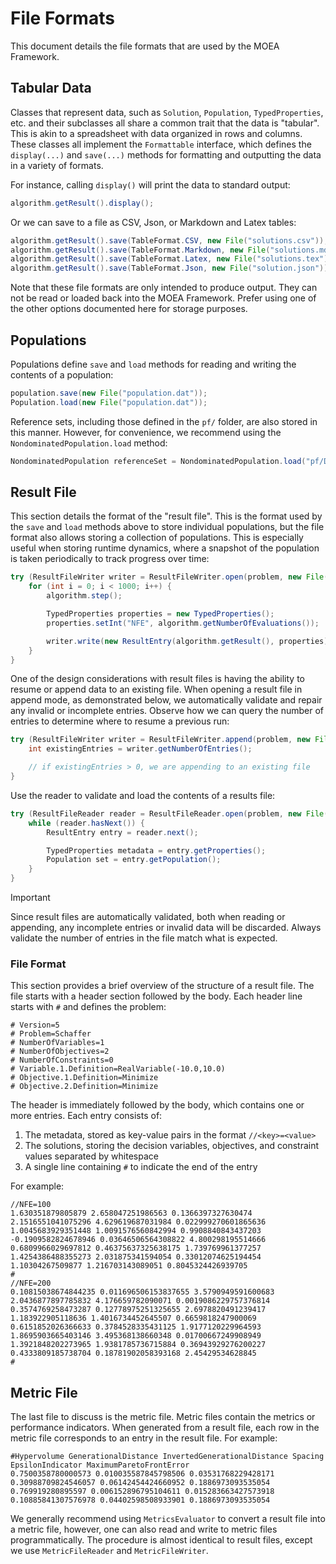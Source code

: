 # File Formats

This document details the file formats that are used by the MOEA Framework.

## Tabular Data

Classes that represent data, such as `Solution`, `Population`, `TypedProperties`, etc. and their subclasses
all share a common trait that the data is "tabular".  This is akin to a spreadsheet with data organized in rows and
columns.  These classes all implement the `Formattable` interface, which defines the `display(...)` and
`save(...)` methods for formatting and outputting the data in a variety of formats.

For instance, calling `display()` will print the data to standard output:

<!-- java:examples/org/moeaframework/examples/misc/SaveAndFormatResultsExample.java [48:48] -->

```java
algorithm.getResult().display();
```

Or we can save to a file as CSV, Json, or Markdown and Latex tables:

<!-- java:examples/org/moeaframework/examples/misc/SaveAndFormatResultsExample.java [41:44] -->

```java
algorithm.getResult().save(TableFormat.CSV, new File("solutions.csv"));
algorithm.getResult().save(TableFormat.Markdown, new File("solutions.md"));
algorithm.getResult().save(TableFormat.Latex, new File("solutions.tex"));
algorithm.getResult().save(TableFormat.Json, new File("solution.json"));
```

Note that these file formats are only intended to produce output.  They can not be read or loaded back into the MOEA
Framework.  Prefer using one of the other options documented here for storage purposes.

## Populations

Populations define `save` and `load` methods for reading and writing the contents of a population:

<!-- java:test/org/moeaframework/snippet/FileFormatSnippet.java [saveLoad] -->

```java
population.save(new File("population.dat"));
Population.load(new File("population.dat"));
```

Reference sets, including those defined in the `pf/` folder, are also stored in this manner.  However, for convenience,
we recommend using the `NondominatedPopulation.load` method:

<!-- java:test/org/moeaframework/snippet/FileFormatSnippet.java [referenceSet] -->

```java
NondominatedPopulation referenceSet = NondominatedPopulation.load("pf/DTLZ2.2D.pf");
```

## Result File

This section details the format of the "result file".  This is the format used by the `save` and `load` methods above
to store individual populations, but the file format also allows storing a collection of populations.  This is
especially useful when storing runtime dynamics, where a snapshot of the population is taken periodically to track
progress over time:

<!-- java:test/org/moeaframework/snippet/FileFormatSnippet.java [resultFile-write] -->

```java
try (ResultFileWriter writer = ResultFileWriter.open(problem, new File("result.dat"))) {
    for (int i = 0; i < 1000; i++) {
        algorithm.step();

        TypedProperties properties = new TypedProperties();
        properties.setInt("NFE", algorithm.getNumberOfEvaluations());

        writer.write(new ResultEntry(algorithm.getResult(), properties));
    }
}
```

One of the design considerations with result files is having the ability to resume or append data to an existing file.
When opening a result file in append mode, as demonstrated below, we automatically validate and repair any invalid
or incomplete entries.  Observe how we can query the number of entries to determine where to resume a previous run:

<!-- java:test/org/moeaframework/snippet/FileFormatSnippet.java [resultFile-append] {KeepComments} -->

```java
try (ResultFileWriter writer = ResultFileWriter.append(problem, new File("result.dat"))) {
    int existingEntries = writer.getNumberOfEntries();

    // if existingEntries > 0, we are appending to an existing file
}
```

Use the reader to validate and load the contents of a results file:

<!-- java:test/org/moeaframework/snippet/FileFormatSnippet.java [resultFile-read] -->

```java
try (ResultFileReader reader = ResultFileReader.open(problem, new File("result.dat"))) {
    while (reader.hasNext()) {
        ResultEntry entry = reader.next();

        TypedProperties metadata = entry.getProperties();
        Population set = entry.getPopulation();
    }
}
```

> [!IMPORTANT]  
> Since result files are automatically validated, both when reading or appending, any incomplete entries or invalid
> data will be discarded.  Always validate the number of entries in the file match what is expected.

### File Format

This section provides a brief overview of the structure of a result file.  The file starts with a header section
followed by the body.  Each header line starts with `#` and defines the problem:

<!-- text:pf/Schaffer.pf [1-8] -->

```text
# Version=5
# Problem=Schaffer
# NumberOfVariables=1
# NumberOfObjectives=2
# NumberOfConstraints=0
# Variable.1.Definition=RealVariable(-10.0,10.0)
# Objective.1.Definition=Minimize
# Objective.2.Definition=Minimize
```

The header is immediately followed by the body, which contains one or more entries.  Each entry consists of:

1. The metadata, stored as key-value pairs in the format `//<key>=<value>`
2. The solutions, storing the decision variables, objectives, and constraint values separated by whitespace
3. A single line containing `#` to indicate the end of the entry

For example:

```
//NFE=100
1.630351879805879 2.658047251986563 0.1366397327630474
2.1516551041075296 4.629619687031984 0.022999270601865636
1.0045683929351448 1.0091576560842994 0.9908840843437203
-0.1909582824678946 0.03646506564308822 4.800298195514666
0.6809966029697812 0.46375637325638175 1.739769961377257
1.4254386488355273 2.031875341594054 0.33012074625194454
1.10304267509877 1.216703143089051 0.8045324426939705
#
//NFE=200
0.10815038674844235 0.011696506153837655 3.5790949591600683
2.0436877897785832 4.176659782090071 0.0019086229757376814
0.3574769258473287 0.12778975251325655 2.6978820491239417
1.183922905118636 1.4016734452645507 0.6659818247900069
0.6151852026366633 0.3784528335431125 1.9177120229964593
1.8695903665403146 3.495368138660348 0.01700667249908949
1.3921848202273965 1.9381785736715884 0.36943929276200227
0.4333809185738704 0.18781902058393168 2.45429534628845
#
```

## Metric File

The last file to discuss is the metric file.  Metric files contain the metrics or performance indicators.  When
generated from a result file, each row in the metric file corresponds to an entry in the result file.  For example:

```
#Hypervolume GenerationalDistance InvertedGenerationalDistance Spacing EpsilonIndicator MaximumParetoFrontError
0.7500358780000573 0.010035587845798506 0.03531768229428171 0.30988709824546057 0.06142454424660952 0.1886973093535054
0.769919280895597 0.006152896795104611 0.015283663427573918 0.10885841307576978 0.04402598508933901 0.1886973093535054
```

We generally recommend using `MetricsEvaluator` to convert a result file into a metric file, however, one can
also read and write to metric files programmatically.  The procedure is almost identical to result files, except we use
`MetricFileReader` and `MetricFileWriter`.
